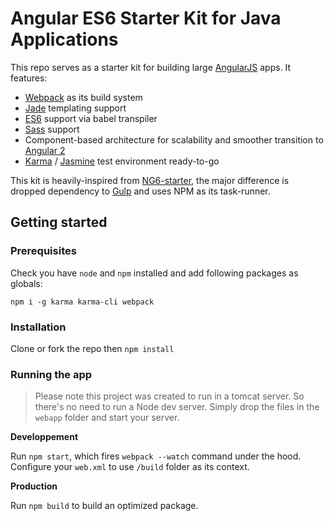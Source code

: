 # Angular ES6 Starter Kit for Java Applications

This repo serves as a starter kit for building large [AngularJS](https://angularjs.org/) apps. 
It features:
- [Webpack](http://webpack.github.io/) as its build system
- [Jade](http://jade-lang.com/) templating support
- [ES6](https://git.io/es6features) support via babel transpiler
- [Sass](http://sass-lang.com/) support
- Component-based architecture for scalability and smoother transition to [Angular 2](https://angular.io/)
- [Karma](https://karma-runner.github.io/0.13/index.html) / [Jasmine](http://jasmine.github.io/) test environment ready-to-go
 
 This kit is heavily-inspired from [NG6-starter](https://github.com/AngularClass/NG6-starter), the major difference is dropped dependency to [Gulp](http://gulpjs.com/) and uses NPM as its task-runner.

## Getting started

### Prerequisites

Check you have `node` and `npm` installed and add following packages as globals:

    npm i -g karma karma-cli webpack

### Installation

Clone or fork the repo then `npm install`

### Running the app

> Please note this project was created to run in a tomcat server. So there's no need to run a Node dev server. Simply drop the files in the `webapp` folder and start your server.

**Developpement**

Run `npm start`, which fires `webpack --watch` command under the hood. Configure your `web.xml` to use `/build` folder as its context.

**Production**

Run `npm build` to build an optimized package.
